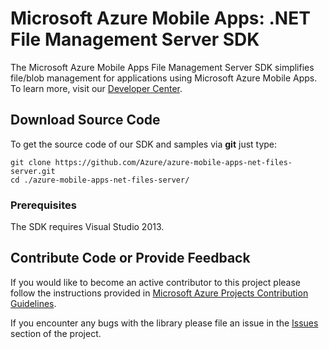 # Microsoft Azure Mobile Apps: .NET File Management Server SDK

The Microsoft Azure Mobile Apps File Management Server SDK simplifies file/blob management for applications using Microsoft Azure Mobile Apps. To learn more, visit our [Developer Center](http://azure.microsoft.com/en-us/develop/mobile).

## Download Source Code

To get the source code of our SDK and samples via **git** just type:

    git clone https://github.com/Azure/azure-mobile-apps-net-files-server.git
    cd ./azure-mobile-apps-net-files-server/


### Prerequisites

The SDK requires Visual Studio 2013.


## Contribute Code or Provide Feedback

If you would like to become an active contributor to this project please follow the instructions provided in [Microsoft Azure Projects Contribution Guidelines](http://azure.github.com/guidelines.html).

If you encounter any bugs with the library please file an issue in the [Issues](https://github.com/Azure/azure-mobile-apps-net-files-server/issues) section of the project.
